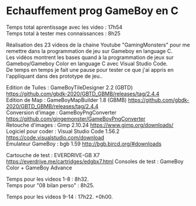 # Echauffement prog GameBoy en C
  
Temps total aprentissage avec les video : 17h54  
Temps total à tester mes connaissances : 8h25  
  
Réalisation des 23 videos de la chaine Youtube "GamingMonsters" pour me remettre dans la programmation de jeu sur Gameboy en language C.  
Les vidéos montrent les bases quand à la programmation de jeux sur Gameboy/Gameboy Color en language C avec Visual Studio Code.  
De temps en temps je fait une pause pour tester ce que j'ai appris en l'appliquant dans des prototype de jeu..  
  
Edition de Tuiles :       GameBoyTileDesigner 2.2 (GBTD)  https://github.com/gbdk-2020/GBTD_GBMB/releases/tag/2.4.4  
Edition de Map :          GameBoyMapBuilder 1.8 (GBMB)    https://github.com/gbdk-2020/GBTD_GBMB/releases/tag/2.4.4  
Conversion d'image :      GameBoyPngConverter             https://github.com/gingemonster/GameBoyPngConverter  
Retouche d'images :       Gimp 2.10.24                    https://www.gimp.org/downloads/  
Logiciel pour coder :     Visual Studio Code 1.56.2       https://code.visualstudio.com/download  
Emulateur GameBoy :       bgb 1.59                        http://bgb.bircd.org/#downloads  

Cartouche de test :       EVERDRIVE-GB X7                 https://everdrive.me/cartridges/edgbx7.html
Consoles de test :        GameBoy Color + GameBoy Advance
  
Temps pour les videos 1-8 : 8h32.  
Temps pour "08 bilan perso" : 8h25.  

Temps pour les videos 9-14 : 17h22.
+0h00.  
